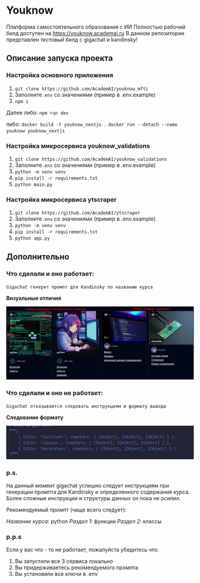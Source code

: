 # Youknow
Платформа самостоятельного образования с ИИ
Полностью рабочий билд доступен на https://youknow.academai.ru
В данном репозитории представлен *тестовый* билд с gigachat и kandinsky!

## Описание запуска проекта

### Настройка основного приложения
1. `git clone https://github.com/AcademAI/youknow_mfti` 
2. Заполните`.env` со значениями (пример в .env.example)
3. `npm i`

Далее либо:
`npm run dev`

либо:
`docker build -t youknow_nextjs .`
`docker run --detach --name youknow youknow_nextjs`

### Настройка микросервиса youknow_validations
1. `git clone https://github.com/AcademAI/youknow_validations`
2. Заполните`.env` со значениями (пример в .env.example)
3. `python -m venv venv`
4. `pip install -r requirements.txt`
5. `python main.py`

### Настройка микросервиса ytscraper
1. `git clone https://github.com/AcademAI/ytscraper`
2. Заполните`.env` со значениями (пример в .env.example)
3. `python -m venv venv`
4. `pip install -r requirements.txt`
5. `python app.py`


## Дополнительно

### Что сделали и оно работает:

`Gigachat генерит промпт для Kandinsky по названию курса`

**Визуальные отличия**

![Рисунок](difference.jpg)

### Что сделали и оно не работает:

`Gigachat отказывается следовать инструкциям и формату вывода`

**Следование формату**

![Рисунок2](shitsbroken.jpg)

### p.s.
На данный момент gigachat успешно следует инструкциям при генерации промпта для Kandinsky и определенного содержания курса.
Более сложные инструкции и структуры данных он пока не осилил.

Рекомендуемый промпт (чаще всего следует):

*Название курса*: python
*Раздел 1*: функции
*Раздел 2*: классы

### p.p.s 
Если у вас что - то не работает, пожалуйста убедитесь что:
1. Вы запустили все 3 сервиса локально
2. Вы придерживаетесь рекомендуемого промпта
3. Вы установили все ключи в .env